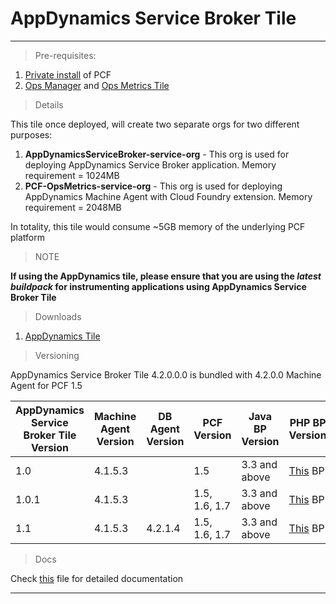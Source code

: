 AppDynamics Service Broker Tile  
===================
----------

> Pre-requisites:

 1. [Private install](http://docs.pivotal.io/pivotalcf/getstarted/) of PCF
 2. [Ops Manager](https://network.pivotal.io/) and [Ops Metrics Tile](https://network.pivotal.io/)

> Details

This tile once deployed, will create two separate orgs for two different purposes:

 1. **AppDynamicsServiceBroker-service-org**  - This org is used for deploying AppDynamics Service Broker application. Memory requirement = 1024MB
 2. **PCF-OpsMetrics-service-org** - This org is used for deploying AppDynamics Machine Agent with Cloud Foundry extension. Memory requirement  = 2048MB

In totality, this tile would consume ~5GB memory of the underlying PCF platform

> NOTE

  **If using the AppDynamics tile, please ensure that you are using the *latest buildpack* for instrumenting applications using AppDynamics Service Broker Tile** 

> Downloads

 1. [AppDynamics Tile](https://network.pivotal.io/products/p-appdynamics)

> Versioning

AppDynamics Service Broker Tile 4.2.0.0.0 is bundled with 4.2.0.0 Machine Agent for PCF 1.5

| AppDynamics Service Broker Tile Version  | Machine Agent Version | DB Agent Version | PCF Version  | Java BP Version  | PHP BP Version  |
| ------------- | ------------- | ------------- | ------------ | ------------- | ------------ |
| 1.0  | 4.1.5.3  | | 1.5 | 3.3 and above | [This](https://github.com/Appdynamics/php-buildpack) BP |
| 1.0.1  | 4.1.5.3  | | 1.5, 1.6, 1.7 | 3.3 and above | [This](https://github.com/Appdynamics/php-buildpack) BP |
| 1.1 | 4.1.5.3  | 4.2.1.4 | 1.5, 1.6, 1.7 | 3.3 and above | [This](https://github.com/Appdynamics/php-buildpack) BP |

> Docs

Check [this](https://github.com/Appdynamics/PCF-ServiceBroker/blob/master/docs/README.md) file for detailed documentation

----------
